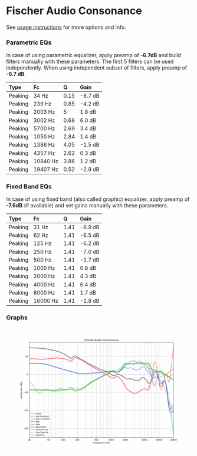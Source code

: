 # Fischer Audio Consonance
See [usage instructions](https://github.com/jaakkopasanen/AutoEq#usage) for more options and info.

### Parametric EQs
In case of using parametric equalizer, apply preamp of **-6.7dB** and build filters manually
with these parameters. The first 5 filters can be used independently.
When using independent subset of filters, apply preamp of **-6.7 dB**.

| Type    | Fc       |    Q | Gain    |
|:--------|:---------|:-----|:--------|
| Peaking | 34 Hz    | 0.15 | -8.7 dB |
| Peaking | 239 Hz   | 0.85 | -4.2 dB |
| Peaking | 2003 Hz  | 5    | 1.8 dB  |
| Peaking | 3002 Hz  | 0.68 | 6.0 dB  |
| Peaking | 5700 Hz  | 2.69 | 3.4 dB  |
| Peaking | 1050 Hz  | 2.84 | 1.4 dB  |
| Peaking | 1386 Hz  | 4.05 | -1.5 dB |
| Peaking | 4357 Hz  | 2.62 | 0.3 dB  |
| Peaking | 10840 Hz | 3.86 | 1.2 dB  |
| Peaking | 19407 Hz | 0.52 | -2.9 dB |

### Fixed Band EQs
In case of using fixed band (also called graphic) equalizer, apply preamp of **-7.6dB**
(if available) and set gains manually with these parameters.

| Type    | Fc       |    Q | Gain    |
|:--------|:---------|:-----|:--------|
| Peaking | 31 Hz    | 1.41 | -8.9 dB |
| Peaking | 62 Hz    | 1.41 | -6.5 dB |
| Peaking | 125 Hz   | 1.41 | -6.2 dB |
| Peaking | 250 Hz   | 1.41 | -7.0 dB |
| Peaking | 500 Hz   | 1.41 | -1.7 dB |
| Peaking | 1000 Hz  | 1.41 | 0.8 dB  |
| Peaking | 2000 Hz  | 1.41 | 4.3 dB  |
| Peaking | 4000 Hz  | 1.41 | 6.4 dB  |
| Peaking | 8000 Hz  | 1.41 | 1.7 dB  |
| Peaking | 16000 Hz | 1.41 | -1.8 dB |

### Graphs
![](./Fischer%20Audio%20Consonance.png)